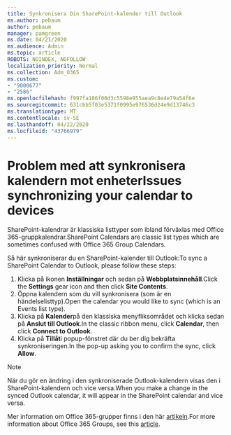 ```yaml
---
title: Synkronisera Din SharePoint-kalender till Outlook
ms.author: pebaum
author: pebaum
manager: pamgreen
ms.date: 04/21/2020
ms.audience: Admin
ms.topic: article
ROBOTS: NOINDEX, NOFOLLOW
localization_priority: Normal
ms.collection: Adm_O365
ms.custom:
- "9000677"
- "2586"
ms.openlocfilehash: f997fa106f00d3c5598e955aea9c8e4e79a54f6e
ms.sourcegitcommit: 631cbb5f03e5371f0995e976536d24e9d13746c3
ms.translationtype: MT
ms.contentlocale: sv-SE
ms.lasthandoff: 04/22/2020
ms.locfileid: "43766979"
---
```

# <a name="issues-synchronizing-your-calendar-to-devices"></a><span data-ttu-id="e0c52-102">Problem med att synkronisera kalendern mot enheter</span><span class="sxs-lookup"><span data-stu-id="e0c52-102">Issues synchronizing your calendar to devices</span></span>

<span data-ttu-id="e0c52-103">SharePoint-kalendrar är klassiska listtyper som ibland förväxlas med Office 365-gruppkalendrar.</span><span class="sxs-lookup"><span data-stu-id="e0c52-103">SharePoint Calendars are classic list types which are sometimes confused with Office 365 Group Calendars.</span></span>

<span data-ttu-id="e0c52-104">Så här synkroniserar du en SharePoint-kalender till Outlook:</span><span class="sxs-lookup"><span data-stu-id="e0c52-104">To sync a SharePoint Calendar to Outlook, please follow these steps:</span></span>

1. <span data-ttu-id="e0c52-105">Klicka på ikonen **Inställningar** och sedan på **Webbplatsinnehåll**.</span><span class="sxs-lookup"><span data-stu-id="e0c52-105">Click the **Settings** gear icon and then click **Site Contents**.</span></span>
2. <span data-ttu-id="e0c52-106">Öppna kalendern som du vill synkronisera (som är en händelselisttyp).</span><span class="sxs-lookup"><span data-stu-id="e0c52-106">Open the calendar you would like to sync (which is an Events list type).</span></span>
3. <span data-ttu-id="e0c52-107">Klicka på **Kalender**på den klassiska menyfliksområdet och klicka sedan på **Anslut till Outlook**.</span><span class="sxs-lookup"><span data-stu-id="e0c52-107">In the classic ribbon menu, click **Calendar**, then click **Connect to Outlook**.</span></span>
4. <span data-ttu-id="e0c52-108">Klicka på **Tillåt**i popup-fönstret där du ber dig bekräfta synkroniseringen.</span><span class="sxs-lookup"><span data-stu-id="e0c52-108">In the pop-up asking you to confirm the sync, click **Allow**.</span></span>

>[!Note]
> <span data-ttu-id="e0c52-109">När du gör en ändring i den synkroniserade Outlook-kalendern visas den i SharePoint-kalendern och vice versa.</span><span class="sxs-lookup"><span data-stu-id="e0c52-109">When you make a change in the synced Outlook calendar, it will appear in the SharePoint calendar and vice versa.</span></span>

<span data-ttu-id="e0c52-110">Mer information om Office 365-grupper finns i den här [artikeln](https://support.office.com/article/Learn-about-Office-365-groups-b565caa1-5c40-40ef-9915-60fdb2d97fa2).</span><span class="sxs-lookup"><span data-stu-id="e0c52-110">For more information about Office 365 Groups, see this [article](https://support.office.com/article/Learn-about-Office-365-groups-b565caa1-5c40-40ef-9915-60fdb2d97fa2).</span></span>
